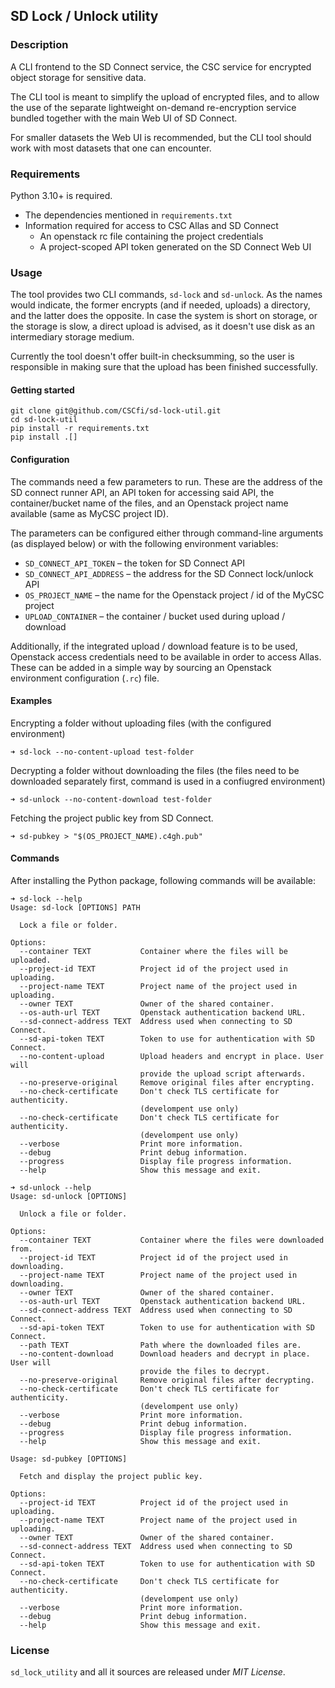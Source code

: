 ## SD Lock / Unlock utility

### Description

A CLI frontend to the SD Connect service, the CSC service for encrypted
object storage for sensitive data.

The CLI tool is meant to simplify the upload of encrypted files, and to
allow the use of the separate lightweight on-demand re-encryption service
bundled together with the main Web UI of SD Connect.

For smaller datasets the Web UI is recommended, but the CLI tool should
work with most datasets that one can encounter.

### Requirements

Python 3.10+ is required.

- The dependencies mentioned in `requirements.txt`
- Information required for access to CSC Allas and SD Connect
    - An openstack rc file containing the project credentials
    - A project-scoped API token generated on the SD Connect Web UI

### Usage

The tool provides two CLI commands, `sd-lock` and `sd-unlock`. As the names
would indicate, the former encrypts (and if needed, uploads) a directory, and
the latter does the opposite. In case the system is short on storage, or the
storage is slow, a direct upload is advised, as it doesn't use disk as an
intermediary storage medium.

Currently the tool doesn't offer built-in checksumming, so the user is
responsible in making sure that the upload has been finished successfully.

#### Getting started
```
git clone git@github.com/CSCfi/sd-lock-util.git
cd sd-lock-util
pip install -r requirements.txt
pip install .[]
```

#### Configuration
The commands need a few parameters to run. These are the address of the
SD connect runner API, an API token for accessing said API, the container/bucket
name of the files, and an Openstack project name available
(same as MyCSC project ID).

The parameters can be configured either through command-line arguments (as
displayed below) or with the following environment variables:

* `SD_CONNECT_API_TOKEN` – the token for SD Connect API
* `SD_CONNECT_API_ADDRESS` – the address for the SD Connect lock/unlock API
* `OS_PROJECT_NAME` – the name for the Openstack project / id of the MyCSC project
* `UPLOAD_CONTAINER` – the container / bucket used during upload / download

Additionally, if the integrated upload / download feature is to be used,
Openstack access credentials need to be available in order to access Allas.
These can be added in a simple way by sourcing an Openstack environment
configuration (`.rc`) file.

#### Examples
Encrypting a folder without uploading files (with the configured environment)
```
➜ sd-lock --no-content-upload test-folder
```

Decrypting a folder without downloading the files (the files need to be
downloaded separately first, command is used in a confiugred environment)
```
➜ sd-unlock --no-content-download test-folder
```

Fetching the project public key from SD Connect.
```
➜ sd-pubkey > "$(OS_PROJECT_NAME).c4gh.pub"
```

#### Commands
After installing the Python package, following commands will be available:
```
➜ sd-lock --help
Usage: sd-lock [OPTIONS] PATH

  Lock a file or folder.

Options:
  --container TEXT           Container where the files will be uploaded.
  --project-id TEXT          Project id of the project used in uploading.
  --project-name TEXT        Project name of the project used in uploading.
  --owner TEXT               Owner of the shared container.
  --os-auth-url TEXT         Openstack authentication backend URL.
  --sd-connect-address TEXT  Address used when connecting to SD Connect.
  --sd-api-token TEXT        Token to use for authentication with SD Connect.
  --no-content-upload        Upload headers and encrypt in place. User will
                             provide the upload script afterwards.
  --no-preserve-original     Remove original files after encrypting.
  --no-check-certificate     Don't check TLS certificate for authenticity.
                             (develompent use only)
  --no-check-certificate     Don't check TLS certificate for authenticity.
                             (develompent use only)
  --verbose                  Print more information.
  --debug                    Print debug information.
  --progress                 Display file progress information.
  --help                     Show this message and exit.
```

```
➜ sd-unlock --help
Usage: sd-unlock [OPTIONS]

  Unlock a file or folder.

Options:
  --container TEXT           Container where the files were downloaded from.
  --project-id TEXT          Project id of the project used in downloading.
  --project-name TEXT        Project name of the project used in downloading.
  --owner TEXT               Owner of the shared container.
  --os-auth-url TEXT         Openstack authentication backend URL.
  --sd-connect-address TEXT  Address used when connecting to SD Connect.
  --sd-api-token TEXT        Token to use for authentication with SD Connect.
  --path TEXT                Path where the downloaded files are.
  --no-content-download      Download headers and decrypt in place. User will
                             provide the files to decrypt.
  --no-preserve-original     Remove original files after decrypting.
  --no-check-certificate     Don't check TLS certificate for authenticity.
                             (develompent use only)
  --verbose                  Print more information.
  --debug                    Print debug information.
  --progress                 Display file progress information.
  --help                     Show this message and exit.
```

```
Usage: sd-pubkey [OPTIONS]

  Fetch and display the project public key.

Options:
  --project-id TEXT          Project id of the project used in uploading.
  --project-name TEXT        Project name of the project used in uploading.
  --owner TEXT               Owner of the shared container.
  --sd-connect-address TEXT  Address used when connecting to SD Connect.
  --sd-api-token TEXT        Token to use for authentication with SD Connect.
  --no-check-certificate     Don't check TLS certificate for authenticity.
                             (develompent use only)
  --verbose                  Print more information.
  --debug                    Print debug information.
  --help                     Show this message and exit.
```

### License

``sd_lock_utility`` and all it sources are released under *MIT License*.
